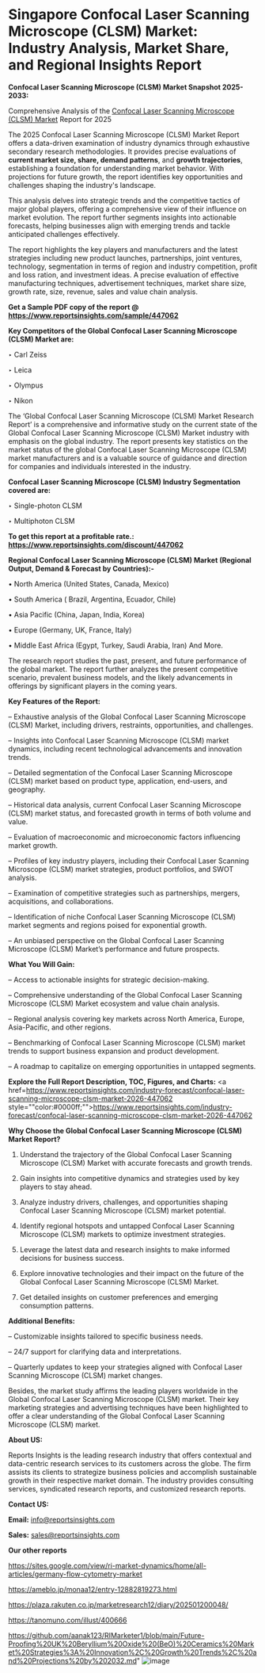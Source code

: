 # Singapore Confocal Laser Scanning Microscope (CLSM) Market: Industry Analysis, Market Share, and Regional Insights Report

<strong>Confocal Laser Scanning Microscope (CLSM) Market Snapshot 2025-2033:</strong>

Comprehensive Analysis of the <a href=https://www.reportsinsights.com/sample/447062>Confocal Laser Scanning Microscope (CLSM) Market</a> Report for 2025

The 2025 Confocal Laser Scanning Microscope (CLSM) Market Report offers a data-driven examination of industry dynamics through exhaustive secondary research methodologies. It provides precise evaluations of <strong>current market size, share, demand patterns</strong>, and <strong>growth trajectories</strong>, establishing a foundation for understanding market behavior. With projections for future growth, the report identifies key opportunities and challenges shaping the industry's landscape.

This analysis delves into strategic trends and the competitive tactics of major global players, offering a comprehensive view of their influence on market evolution. The report further segments insights into actionable forecasts, helping businesses align with emerging trends and tackle anticipated challenges effectively.

The report highlights the key players and manufacturers and the latest strategies including new product launches, partnerships, joint ventures, technology, segmentation in terms of region and industry competition, profit and loss ration, and investment ideas. A precise evaluation of effective manufacturing techniques, advertisement techniques, market share size, growth rate, size, revenue, sales and value chain analysis.

<strong>Get a Sample PDF copy of the report @ <a href=https://www.reportsinsights.com/sample/447062 style=color:#0000ff;>https://www.reportsinsights.com/sample/447062</a></strong>

<strong>Key Competitors of the Global Confocal Laser Scanning Microscope (CLSM) Market are:</strong>

‣ Carl Zeiss

‣ Leica

‣ Olympus

‣ Nikon

The ‘Global Confocal Laser Scanning Microscope (CLSM) Market Research Report’ is a comprehensive and informative study on the current state of the Global Confocal Laser Scanning Microscope (CLSM) Market industry with emphasis on the global industry. The report presents key statistics on the market status of the global Confocal Laser Scanning Microscope (CLSM) market manufacturers and is a valuable source of guidance and direction for companies and individuals interested in the industry.

<strong>Confocal Laser Scanning Microscope (CLSM) Industry Segmentation covered are:</strong>

‣ Single-photon CLSM

‣ Multiphoton CLSM

<strong>To get this report at a profitable rate.: <a href=https://www.reportsinsights.com/discount/447062 style=color:#0000ff;>https://www.reportsinsights.com/discount/447062</a></strong>

<strong>Regional Confocal Laser Scanning Microscope (CLSM) Market (Regional Output, Demand &amp; Forecast by Countries):-</strong>

• North America (United States, Canada, Mexico)

• South America ( Brazil, Argentina, Ecuador, Chile)

• Asia Pacific (China, Japan, India, Korea)

• Europe (Germany, UK, France, Italy)

• Middle East Africa (Egypt, Turkey, Saudi Arabia, Iran) And More.

The research report studies the past, present, and future performance of the global market. The report further analyzes the present competitive scenario, prevalent business models, and the likely advancements in offerings by significant players in the coming years.

<strong>Key Features of the Report:</strong>

– Exhaustive analysis of the Global Confocal Laser Scanning Microscope (CLSM) Market, including drivers, restraints, opportunities, and challenges.

– Insights into Confocal Laser Scanning Microscope (CLSM) market dynamics, including recent technological advancements and innovation trends.

– Detailed segmentation of the Confocal Laser Scanning Microscope (CLSM) market based on product type, application, end-users, and geography.

– Historical data analysis, current Confocal Laser Scanning Microscope (CLSM) market status, and forecasted growth in terms of both volume and value.

– Evaluation of macroeconomic and microeconomic factors influencing market growth.

– Profiles of key industry players, including their Confocal Laser Scanning Microscope (CLSM) market strategies, product portfolios, and SWOT analysis.

– Examination of competitive strategies such as partnerships, mergers, acquisitions, and collaborations.

– Identification of niche Confocal Laser Scanning Microscope (CLSM) market segments and regions poised for exponential growth.

– An unbiased perspective on the Global Confocal Laser Scanning Microscope (CLSM) Market’s performance and future prospects.

<strong>What You Will Gain:</strong>

– Access to actionable insights for strategic decision-making.

– Comprehensive understanding of the Global Confocal Laser Scanning Microscope (CLSM) Market ecosystem and value chain analysis.

– Regional analysis covering key markets across North America, Europe, Asia-Pacific, and other regions.

– Benchmarking of Confocal Laser Scanning Microscope (CLSM) market trends to support business expansion and product development.

– A roadmap to capitalize on emerging opportunities in untapped segments.

<strong>Explore the Full Report Description, TOC, Figures, and Charts:</strong>
<a href=https://www.reportsinsights.com/industry-forecast/confocal-laser-scanning-microscope-clsm-market-2026-447062 style=""color:#0000ff;"">https://www.reportsinsights.com/industry-forecast/confocal-laser-scanning-microscope-clsm-market-2026-447062</a>

<strong>Why Choose the Global Confocal Laser Scanning Microscope (CLSM) Market Report?</strong>

1. Understand the trajectory of the Global Confocal Laser Scanning Microscope (CLSM) Market with accurate forecasts and growth trends.

2. Gain insights into competitive dynamics and strategies used by key players to stay ahead.

3. Analyze industry drivers, challenges, and opportunities shaping Confocal Laser Scanning Microscope (CLSM) market potential.

4. Identify regional hotspots and untapped Confocal Laser Scanning Microscope (CLSM) markets to optimize investment strategies.

5. Leverage the latest data and research insights to make informed decisions for business success.

6. Explore innovative technologies and their impact on the future of the Global Confocal Laser Scanning Microscope (CLSM) Market.

7. Get detailed insights on customer preferences and emerging consumption patterns.

<strong>Additional Benefits:</strong>

– Customizable insights tailored to specific business needs.

– 24/7 support for clarifying data and interpretations.

– Quarterly updates to keep your strategies aligned with Confocal Laser Scanning Microscope (CLSM) market changes.

Besides, the market study affirms the leading players worldwide in the Global Confocal Laser Scanning Microscope (CLSM) market. Their key marketing strategies and advertising techniques have been highlighted to offer a clear understanding of the Global Confocal Laser Scanning Microscope (CLSM) market.

<strong><strong>About US</strong>:</strong>

Reports Insights is the leading research industry that offers contextual and data-centric research services to its customers across the globe. The firm assists its clients to strategize business policies and accomplish sustainable growth in their respective market domain. The industry provides consulting services, syndicated research reports, and customized research reports.

<strong>Contact US:</strong>

<p class=><b>Email:</b> <a href=mailto:info@reportsinsights.com>info@reportsinsights.com</a></p>
<p class=><b>Sales:</b> <a href=mailto:sales@reportsinsights.com>sales@reportsinsights.com</a></p>

<strong>Our other reports</strong>

<a href=https://sites.google.com/view/ri-market-dynamics/home/all-articles/germany-flow-cytometry-market>https://sites.google.com/view/ri-market-dynamics/home/all-articles/germany-flow-cytometry-market</a>

<a href=https://ameblo.jp/monaa12/entry-12882819273.html>https://ameblo.jp/monaa12/entry-12882819273.html</a>

<a href=https://plaza.rakuten.co.jp/marketresearch12/diary/202501200048/>https://plaza.rakuten.co.jp/marketresearch12/diary/202501200048/</a>

<a href=https://tanomuno.com/illust/400666>https://tanomuno.com/illust/400666</a>

<a href=https://github.com/aanak123/RIMarketer1/blob/main/Future-Proofing%20UK%20Beryllium%20Oxide%20(BeO)%20Ceramics%20Market%20Strategies%3A%20Innovation%2C%20Growth%20Trends%2C%20and%20Projections%20by%202032.md>https://github.com/aanak123/RIMarketer1/blob/main/Future-Proofing%20UK%20Beryllium%20Oxide%20(BeO)%20Ceramics%20Market%20Strategies%3A%20Innovation%2C%20Growth%20Trends%2C%20and%20Projections%20by%202032.md</a>"
![image](https://github.com/user-attachments/assets/6cb9790a-b172-418e-888e-735b3474e460)
